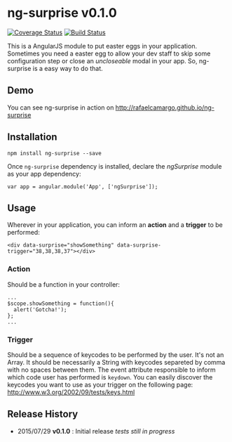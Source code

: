 # ng-surprise v0.1.0

[![Coverage Status](https://coveralls.io/repos/rafaelcamargo/ng-surprise/badge.svg?branch=master&service=github)](https://coveralls.io/github/rafaelcamargo/ng-surprise?branch=master)
[![Build Status](https://travis-ci.org/rafaelcamargo/ng-surprise.svg?branch=master)](https://travis-ci.org/rafaelcamargo/ng-surprise)

This is a AngularJS module to put easter eggs in your application. Sometimes you need a easter egg to allow your dev staff to skip some configuration step or close an *uncloseable* modal in your app. So, ng-surprise is a easy way to do that.

## Demo
You can see ng-surprise in action on http://rafaelcamargo.github.io/ng-surprise

## Installation
```
npm install ng-surprise --save
```
Once `ng-surprise` dependency is installed, declare the *ngSurprise* module as your app dependency:
```
var app = angular.module('App', ['ngSurprise']);
```

## Usage
Wherever in your application, you can inform an **action** and a **trigger** to be performed:
```
<div data-surprise="showSomething" data-surprise-trigger="38,38,38,37"></div>
```

### Action
Should be a function in your controller:
```
...
$scope.showSomething = function(){
  alert('Gotcha!');
};
...
```

### Trigger
Should be a sequence of keycodes to be performed by the user. It's not an Array. It should be necessarily a String with keycodes separeted by comma with no spaces between them. The event attribute responsible to inform which code user has performed is `keydown`. You can easily discover the keycodes you want to use as your trigger on the following page: http://www.w3.org/2002/09/tests/keys.html

## Release History
- 2015/07/29 **v0.1.0** : Initial release *tests still in progress*
